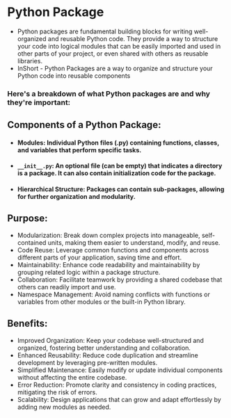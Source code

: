 # Python Package
- Python packages are fundamental building blocks for writing well-organized and reusable Python code. They provide a way to structure your code into logical modules that can be easily imported and used in other parts of your project, or even shared with others as reusable libraries.
- InShort - Python Packages are a way to organize and structure your Python code into reusable components
### Here's a breakdown of what Python packages are and why they're important:

## Components of a Python Package:

- #### Modules: Individual Python files (.py) containing functions, classes, and variables that perform specific tasks.
- #### `__init__.py`: An optional file (can be empty) that indicates a directory is a package. It can also contain initialization code for the package.
- #### Hierarchical Structure: Packages can contain sub-packages, allowing for further organization and modularity.

## Purpose:

- Modularization: Break down complex projects into manageable, self-contained units, making them easier to understand, modify, and reuse.
- Code Reuse: Leverage common functions and components across different parts of your application, saving time and effort.
- Maintainability: Enhance code readability and maintainability by grouping related logic within a package structure.
- Collaboration: Facilitate teamwork by providing a shared codebase that others can readily import and use.
- Namespace Management: Avoid naming conflicts with functions or variables from other modules or the built-in Python library.


## Benefits:

- Improved Organization: Keep your codebase well-structured and organized, fostering better understanding and collaboration.
- Enhanced Reusability: Reduce code duplication and streamline development by leveraging pre-written modules.
- Simplified Maintenance: Easily modify or update individual components without affecting the entire codebase.
- Error Reduction: Promote clarity and consistency in coding practices, mitigating the risk of errors.
- Scalability: Design applications that can grow and adapt effortlessly by adding new modules as needed.
